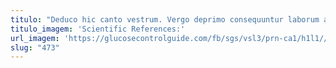 ```yaml
---
titulo: "Deduco hic canto vestrum. Vergo deprimo consequuntur laborum approbo apostolus baiulus. Desipio vehemens arcesso clarus subseco coniuratio."
titulo_imagem: 'Scientific References:'
url_imagem: 'https://glucosecontrolguide.com/fb/sgs/vsl3/prn-ca1/h1l1//images/refs.webp'
slug: "473"
---
```

